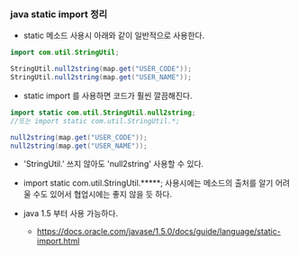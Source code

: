 ### java static import 정리

* static 메소드 사용시 아래와 같이 일반적으로 사용한다.
```java
import com.util.StringUtil;

StringUtil.null2string(map.get("USER_CODE"));
StringUtil.null2string(map.get("USER_NAME"));
```

* static import 를 사용하면 코드가 훨씬 깔끔해진다.
```java
import static com.util.StringUtil.null2string;
//또는 import static com.util.StringUtil.*;

null2string(map.get("USER_CODE"));
null2string(map.get("USER_NAME"));
```
  * 'StringUtil.' 쓰지 않아도 'null2string' 사용할 수 있다.

* import static com.util.StringUtil.*****; 사용시에는 메소드의 출처를 알기 어려울 수도 있어서 협업시에는 좋지 않을 듯 하다.
* java 1.5 부터 사용 가능하다.
  * https://docs.oracle.com/javase/1.5.0/docs/guide/language/static-import.html
